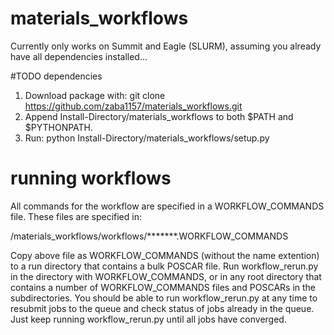 # materials_workflows

Currently only works on Summit and Eagle (SLURM), assuming you already have all dependencies installed...

#TODO dependencies

1) Download package with: git clone https://github.com/zaba1157/materials_workflows.git
2) Append Install-Directory/materials_workflows to both $PATH and $PYTHONPATH.
3) Run: python Install-Directory/materials_workflows/setup.py

# running workflows

All commands for the workflow are specified in a WORKFLOW_COMMANDS file. 
These files are specified in:

/materials_workflows/workflows/*******.WORKFLOW_COMMANDS

Copy above file as WORKFLOW_COMMANDS (without the name extention) to a run directory that contains a bulk POSCAR file.
Run workflow_rerun.py in the directory with WORKFLOW_COMMANDS, or in any root directory that contains a number of WORKFLOW_COMMANDS files and POSCARs in the subdirectories. You should be able to run workflow_rerun.py at any time to resubmit jobs to the queue and check status of jobs already in the queue. Just keep running workflow_rerun.py until all jobs have converged.


  
  
  
